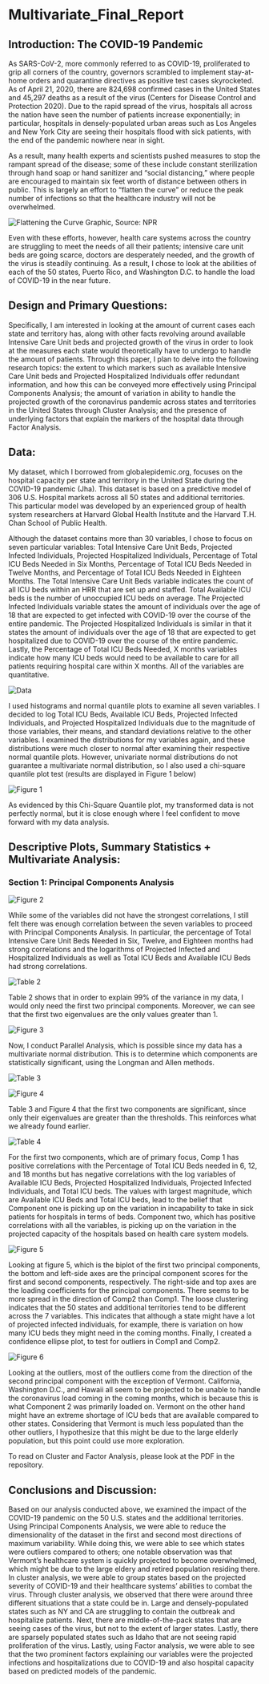 # Multivariate_Final_Report

## Introduction: The COVID-19 Pandemic

As SARS-CoV-2, more commonly referred to as COVID-19, proliferated to grip all
corners of the country, governors scrambled to implement stay-at-home orders and quarantine
directives as positive test cases skyrocketed. As of April 21, 2020, there are 824,698 confirmed
cases in the United States and 45,297 deaths as a result of the virus (Centers for Disease Control
and Protection 2020). Due to the rapid spread of the virus, hospitals all across the nation have
seen the number of patients increase exponentially; in particular, hospitals in densely-populated
urban areas such as Los Angeles and New York City are seeing their hospitals flood with sick
patients, with the end of the pandemic nowhere near in sight.

As a result, many health experts and scientists pushed measures to stop the rampant
spread of the disease; some of these include constant sterilization through hand soap or hand
sanitizer and “social distancing,” where people are encouraged to maintain six feet worth of
distance between others in public. This is largely an effort to “flatten the curve” or reduce the
peak number of infections so that the healthcare industry will not be overwhelmed.

![Flattening the Curve Graphic, Source: NPR](graph1.png)


Even with these efforts, however, health care systems across the country are struggling to
meet the needs of all their patients; intensive care unit beds are going scarce, doctors are
desperately needed, and the growth of the virus is steadily continuing. As a result, I chose to look
at the abilities of each of the 50 states, Puerto Rico, and Washington D.C. to handle the load of
COVID-19 in the near future.

## Design and Primary Questions:

Specifically, I am interested in looking at the amount of current cases each state and
territory has, along with other facts revolving around available Intensive Care Unit beds and
projected growth of the virus in order to look at the measures each state would theoretically have
to undergo to handle the amount of patients. Through this paper, I plan to delve into the
following research topics: the extent to which markers such as available Intensive Care Unit beds
and Projected Hospitalized Individuals offer redundant information, and how this can be
conveyed more effectively using Principal Components Analysis; the amount of variation in
ability to handle the projected growth of the coronavirus pandemic across states and territories in
the United States through Cluster Analysis; and the presence of underlying factors that explain
the markers of the hospital data through Factor Analysis.

## Data:
My dataset, which I borrowed from globalepidemic.org, focuses on the hospital capacity
per state and territory in the United State during the COVID-19 pandemic (Jha). This dataset is
based on a predictive model of 306 U.S. Hospital markets across all 50 states and additional
territories. This particular model was developed by an experienced group of health system
researchers at Harvard Global Health Institute and the Harvard T.H. Chan School of Public
Health.

Although the dataset contains more than 30 variables, I chose to focus on seven particular
variables: Total Intensive Care Unit Beds, Projected Infected Individuals, Projected Hospitalized
Individuals, Percentage of Total ICU Beds Needed in Six Months, Percentage of Total ICU Beds
Needed in Twelve Months, and Percentage of Total ICU Beds Needed in Eighteen Months. The
Total Intensive Care Unit Beds variable indicates the count of all ICU beds within an HRR that
are set up and staffed. Total Available ICU beds is the number of unoccupied ICU beds on
average. The Projected Infected Individuals variable states the amount of individuals over the
age of 18 that are expected to get infected with COVID-19 over the course of the entire
pandemic. The Projected Hospitalized Individuals is similar in that it states the amount of
individuals over the age of 18 that are expected to get hospitalized due to COVID-19 over the
course of the entire pandemic. Lastly, the Percentage of Total ICU Beds Needed, X months
variables indicate how many ICU beds would need to be available to care for all patients
requiring hospital care within X months. All of the variables are quantitative.

![Data](graph2.png)

I used histograms and normal quantile plots to examine all seven variables. I decided to
log Total ICU Beds, Available ICU Beds, Projected Infected Individuals, and Projected
Hospitalized Individuals due to the magnitude of those variables, their means, and standard
deviations relative to the other variables. I examined the distributions for my variables again, and
these distributions were much closer to normal after examining their respective normal quantile
plots. However, univariate normal distributions do not guarantee a multivariate normal
distribution, so I also used a chi-square quantile plot test (results are displayed in Figure 1 below)

![Figure 1](graph3.png)

As evidenced by this Chi-Square Quantile plot, my transformed data is not perfectly normal, but
it is close enough where I feel confident to move forward with my data analysis.

## Descriptive Plots, Summary Statistics + Multivariate Analysis:

### Section 1: Principal Components Analysis

![Figure 2](graph4.png)

While some of the variables did not have the strongest correlations, I still felt there was
enough correlation between the seven variables to proceed with Principal Components Analysis.
In particular, the percentage of Total Intensive Care Unit Beds Needed in Six, Twelve, and
Eighteen months had strong correlations and the logarithms of Projected Infected and
Hospitalized Individuals as well as Total ICU Beds and Available ICU Beds had strong
correlations.

![Table 2](graph5.png)

Table 2 shows that in order to explain 99% of the variance in my data, I would only need
the first two principal components. Moreover, we can see that the first two eigenvalues are the
only values greater than 1.

![Figure 3](graph6.png)

Now, I conduct Parallel Analysis, which is possible since my data has a multivariate
normal distribution. This is to determine which components are statistically significant, using the
Longman and Allen methods.

![Table 3](graph7.png)

![Figure 4](graph8.png)

Table 3 and Figure 4 that the first two components are significant, since only their
eigenvalues are greater than the thresholds. This reinforces what we already found earlier.

![Table 4](graph9.png)

For the first two components, which are of primary focus, Comp 1 has positive
correlations with the Percentage of Total ICU Beds needed in 6, 12, and 18 months but has
negative correlations with the log variables of Available ICU Beds, Projected Hospitalized
Individuals, Projected Infected Individuals, and Total ICU beds. The values with largest
magnitude, which are Available ICU Beds and Total ICU beds, lead to the belief that Component
one is picking up on the variation in incapability to take in sick patients for hospitals in terms of
beds. Component two, which has positive correlations with all the variables, is picking up on the
variation in the projected capacity of the hospitals based on health care system models.

![Figure 5](graph10.png)

Looking at figure 5, which is the biplot of the first two principal components, the bottom
and left-side axes are the principal component scores for the first and second components,
respectively. The right-side and top axes are the loading coefficients for the principal
components. There seems to be more spread in the direction of Comp2 than Comp1. The loose
clustering indicates that the 50 states and additional territories tend to be different across the 7
variables. This indicates that although a state might have a lot of projected infected individuals,
for example, there is variation on how many ICU beds they might need in the coming months.
Finally, I created a confidence ellipse plot, to test for outliers in Comp1 and Comp2.

![Figure 6](graph11.png)

Looking at the outliers, most of the outliers come from the direction of the second
principal component with the exception of Vermont. California, Washington D.C., and Hawaii
all seem to be projected to be unable to handle the coronavirus load coming in the coming
months, which is because this is what Component 2 was primarily loaded on. Vermont on the
other hand might have an extreme shortage of ICU beds that are available compared to other
states. Considering that Vermont is much less populated than the other outliers, I hypothesize
that this might be due to the large elderly population, but this point could use more exploration.

To read on Cluster and Factor Analysis, please look at the PDF in the repository.

## Conclusions and Discussion:

Based on our analysis conducted above, we examined the impact of the COVID-19
pandemic on the 50 U.S. states and the additional territories.
Using Principal Components Analysis, we were able to reduce the dimensionality of the
dataset in the first and second most directions of maximum variability. While doing this, we
were able to see which states were outliers compared to others; one notable observation was that
Vermont’s healthcare system is quickly projected to become overwhelmed, which might be due
to the large eldery and retired population residing there. In cluster analysis, we were able to
group states based on the projected severity of COVID-19 and their healthcare systems’ abilities
to combat the virus. Through cluster analysis, we observed that there were around three different
situations that a state could be in. Large and densely-populated states such as NY and CA are
struggling to contain the outbreak and hospitalize patients. Next, there are middle-of-the-pack
states that are seeing cases of the virus, but not to the extent of larger states. Lastly, there are
sparsely populated states such as Idaho that are not seeing rapid proliferation of the virus.
Lastly, using Factor analysis, we were able to see that the two prominent factors
explaining our variables were the projected infections and hospitalizations due to COVID-19 and
also hospital capacity based on predicted models of the pandemic.
